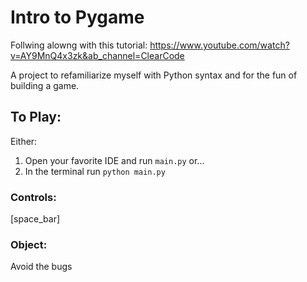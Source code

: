 # Intro to Pygame
Follwing alowng with this tutorial: https://www.youtube.com/watch?v=AY9MnQ4x3zk&ab_channel=ClearCode

A project to refamiliarize myself with Python syntax and for the fun of building a game.

## To Play:
Either:
1. Open your favorite IDE and run `main.py` or...
2. In the terminal run `python main.py`

### Controls:
[space_bar]

### Object:
Avoid the bugs
